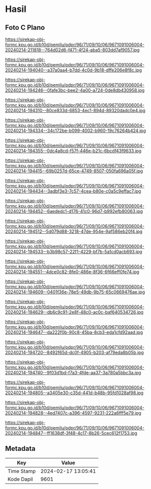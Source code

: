 # Hasil

## Foto C Plano

https://sirekap-obj-formc.kpu.go.id/b10d/pemilu/pdpr/96/71/09/10/06/9671091006004-20240214-211818--764d02d6-f471-4f24-aba5-803dd7af9057.jpg

https://sirekap-obj-formc.kpu.go.id/b10d/pemilu/pdpr/96/71/09/10/06/9671091006004-20240214-194040--a37a0aa4-b7dd-4c0d-9b18-dffe206e8f8c.jpg

https://sirekap-obj-formc.kpu.go.id/b10d/pemilu/pdpr/96/71/09/10/06/9671091006004-20240214-194246--0fafe3bc-bee2-4a00-a724-0de8db430958.jpg

https://sirekap-obj-formc.kpu.go.id/b10d/pemilu/pdpr/96/71/09/10/06/9671091006004-20240214-194310--80ce833d-6853-4ec1-894d-89320dadc0e4.jpg

https://sirekap-obj-formc.kpu.go.id/b10d/pemilu/pdpr/96/71/09/10/06/9671091006004-20240214-194334--34c172be-b099-4002-b960-19c76264b424.jpg

https://sirekap-obj-formc.kpu.go.id/b10d/pemilu/pdpr/96/71/09/10/06/9671091006004-20240214-194355--0dc4a8cd-f57f-446e-b21c-6bcdf43f9633.jpg

https://sirekap-obj-formc.kpu.go.id/b10d/pemilu/pdpr/96/71/09/10/06/9671091006004-20240214-194415--69b0257d-65ce-4749-8507-050fa696a05f.jpg

https://sirekap-obj-formc.kpu.go.id/b10d/pemilu/pdpr/96/71/09/10/06/9671091006004-20240214-194434--3adbf3e3-7c57-4cea-b80e-c0a5c9effac7.jpg

https://sirekap-obj-formc.kpu.go.id/b10d/pemilu/pdpr/96/71/09/10/06/9671091006004-20240214-194452--6aededc1-d176-41c0-96d7-b992efb80063.jpg

https://sirekap-obj-formc.kpu.go.id/b10d/pemilu/pdpr/96/71/09/10/06/9671091006004-20240214-194512--5d079d88-3218-47de-954e-9af586eb20f4.jpg

https://sirekap-obj-formc.kpu.go.id/b10d/pemilu/pdpr/96/71/09/10/06/9671091006004-20240214-194533--b3b98c57-22f1-4229-bf7b-5a1cd0acb693.jpg

https://sirekap-obj-formc.kpu.go.id/b10d/pemilu/pdpr/96/71/09/10/06/9671091006004-20240214-194551--4dce0c82-8fe0-486e-8f36-6f66eff0fe74.jpg

https://sirekap-obj-formc.kpu.go.id/b10d/pemilu/pdpr/96/71/09/10/06/9671091006004-20240214-194609--0401f36e-78e5-49db-9b75-65c0669476ae.jpg

https://sirekap-obj-formc.kpu.go.id/b10d/pemilu/pdpr/96/71/09/10/06/9671091006004-20240214-194629--db6c9c91-2e8f-48c0-ac0c-baf640534726.jpg

https://sirekap-obj-formc.kpu.go.id/b10d/pemilu/pdpr/96/71/09/10/06/9671091006004-20240214-194647--da222f0b-90c8-45ba-8cb3-eda1cfd92aad.jpg

https://sirekap-obj-formc.kpu.go.id/b10d/pemilu/pdpr/96/71/09/10/06/9671091006004-20240214-194720--8492f65d-dc0f-4905-b203-af79eda8b05b.jpg

https://sirekap-obj-formc.kpu.go.id/b10d/pemilu/pdpr/96/71/09/10/06/9671091006004-20240214-194740--9f03d1bd-f7a3-4fde-aa37-3a780a5bbc3a.jpg

https://sirekap-obj-formc.kpu.go.id/b10d/pemilu/pdpr/96/71/09/10/06/9671091006004-20240214-194805--a3405e30-c35d-441d-b48b-95fd1028af98.jpg

https://sirekap-obj-formc.kpu.go.id/b10d/pemilu/pdpr/96/71/09/10/06/9671091006004-20240214-194828--4ed7407c-a396-4597-9231-222a6fff5e79.jpg

https://sirekap-obj-formc.kpu.go.id/b10d/pemilu/pdpr/96/71/09/10/06/9671091006004-20240214-194847--ff1638df-3f48-4c17-8b26-5cec612f1753.jpg


## Metadata

| Key        | Value               |
| ---------- | ------------------- |
| Time Stamp | 2024-02-17 13:05:41 |
| Kode Dapil | 9601                |



